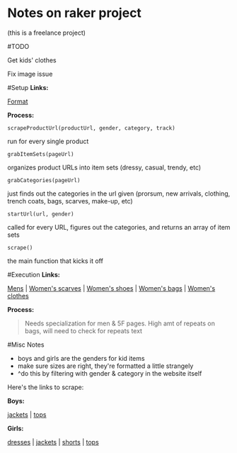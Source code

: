 Notes on raker project
======================

(this is a freelance project)

#TODO

Get kids' clothes

Fix image issue

#Setup
**Links:**

[Format](https://docs.google.com/document/d/10cGMGMSijke0lIZUNIiIQu6_MwH8ktVJNlx6h_p-1wU/edit?usp=sharing)

**Process:**

	scrapeProductUrl(productUrl, gender, category, track)

run for every single product

	grabItemSets(pageUrl)

organizes product URLs into item sets (dressy, casual, trendy, etc)

	grabCategories(pageUrl)

just finds out the categories in the url given (prorsum, new arrivals, clothing, trench coats, bags, scarves, make-up, etc)

	startUrl(url, gender)

called for every URL, figures out the categories, and returns an array of item sets

	scrape()

the main function that kicks it off

#Execution
**Links:**

[Mens](http://www.bergdorfgoodman.com/Mens-Store/cat202802/c.cat?siloId=cat202802&navid=topNavMens) | 
[Women's scarves](http://www.bergdorfgoodman.com/Categories/Scarves/cat408112_cat408110_cat408107/c.cat) | 
[Women's shoes](http://www.bergdorfgoodman.com/Shoe-Salon/cat200648/c.cat?siloId=cat200648&navid=topNavShoeSalon) | 
[Women's bags](http://www.bergdorfgoodman.com/Handbags/cat257221/c.cat?siloId=cat257221&navid=topNavHandbags) | 
[Women's clothes](http://www.bergdorfgoodman.com/5F-Contemporary/5F-Apparel/Shop-All-5F/cat441205_cat232503_cat230300/c.cat)


**Process:**

>Needs specialization for men & 5F pages. High amt of repeats on bags, will need to check for repeats text

#Misc Notes
* boys and girls are the genders for kid items
* make sure sizes are right, they're formatted a little strangely
* ^do this by filtering with gender & category in the website itself

Here's the links to scrape:

**Boys:**

[jackets](http://www.bergdorfgoodman.com/Kids/Boys/cat413109_cat000006_cat000000/c.cat?fromDrawer=true#endecaDrivenSiloRefinements=fromDrawer%3Dtrue&userConstrainedResults=true&refinements=4294924778,&page=1&pageSize=120&sort=PCS_SORT&definitionPath=/nm/commerce/pagedef/template/EndecaDriven&allStoresInput=false&onlineOnly=) | [tops](http://www.bergdorfgoodman.com/Kids/Boys/cat413109_cat000006_cat000000/c.cat?fromDrawer=true#endecaDrivenSiloRefinements=fromDrawer%3Dtrue&userConstrainedResults=true&refinements=4294924777,&page=1&pageSize=120&sort=PCS_SORT&definitionPath=/nm/commerce/pagedef/template/EndecaDriven&allStoresInput=false&onlineOnly=)

**Girls:**

[dresses](http://www.bergdorfgoodman.com/Kids/Girls/cat356400_cat000006_cat000000/c.cat#userConstrainedResults=true&refinements=4294924774,&page=1&pageSize=120&sort=PCS_SORT&definitionPath=/nm/commerce/pagedef/template/EndecaDriven&allStoresInput=false&onlineOnly=) | [jackets](http://www.bergdorfgoodman.com/Kids/Girls/cat356400_cat000006_cat000000/c.cat#userConstrainedResults=true&refinements=4294924778,&page=1&pageSize=120&sort=PCS_SORT&definitionPath=/nm/commerce/pagedef/template/EndecaDriven&allStoresInput=false&onlineOnly=) | [shorts](http://www.bergdorfgoodman.com/Kids/Girls/cat356400_cat000006_cat000000/c.cat#userConstrainedResults=true&refinements=4294924780,&page=1&pageSize=120&sort=PCS_SORT&definitionPath=/nm/commerce/pagedef/template/EndecaDriven&allStoresInput=false&onlineOnly=) | [tops](http://www.bergdorfgoodman.com/Kids/Girls/cat356400_cat000006_cat000000/c.cat#userConstrainedResults=true&refinements=4294924777,&page=1&pageSize=120&sort=PCS_SORT&definitionPath=/nm/commerce/pagedef/template/EndecaDriven&allStoresInput=false&onlineOnly=)